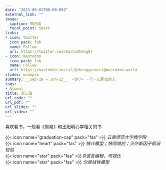 ```yaml
---
date: "2023-09-01T00:00:00Z"
external_link: ""
image:
  caption: 郑元瑞
  focal_point: Smart
links:
- icon: twitter
  icon_pack: fab
  name: Follow
  url: https://twitter.com/AaronZheng87
- icon: mastodon
  icon_pack: fab
  name: Follow
  url: https://mastodon.social/@zhengyuanrui@mastodon.world
slides: example
summary: __Sep-19 ~ Jun-23__  <br/> 一个一无所知的人
tags:
- Alumni
title: 郑元瑞
url_code: ""
url_pdf: ""
url_slides: ""
url_video: ""
---
```

喜欢看书，一般看《周易》和王阳明心学相关的书

{{< icon name="graduation-cap" pack="fas" >}} _云南师范大学商学院_  
{{< icon name="heart" pack="fas" >}} _统计模型；快同效应；贝叶斯因子假设检验_  
{{< icon name="star" pack="fas" >}} _R语言编程，可视化_  
{{< icon name="star" pack="fas" >}} _分层线性模型_  


